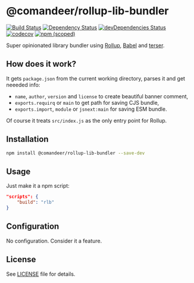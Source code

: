 # @comandeer/rollup-lib-bundler

[![Build Status](https://github.com/Comandeer/rollup-lib-bundler/workflows/CI/badge.svg)](https://github.com/Comandeer/rollup-lib-bundler/actions) [![Dependency Status](https://david-dm.org/Comandeer/rollup-lib-bundler.svg)](https://david-dm.org/Comandeer/rollup-lib-bundler) [![devDependencies Status](https://david-dm.org/Comandeer/rollup-lib-bundler/dev-status.svg)](https://david-dm.org/Comandeer/rollup-lib-bundler?type=dev) [![codecov](https://codecov.io/gh/Comandeer/rollup-lib-bundler/branch/main/graph/badge.svg)](https://codecov.io/gh/Comandeer/rollup-lib-bundler) [![npm (scoped)](https://img.shields.io/npm/v/@comandeer/rollup-lib-bundler.svg)](https://npmjs.com/package/@comandeer/rollup-lib-bundler)

Super opinionated library bundler using [Rollup](https://github.com/rollup/rollup), [Babel](https://github.com/babel/babel) and [terser](https://github.com/terser/terser).

## How does it work?

It gets `package.json` from the current working directory, parses it and get neeeded info:

* `name`, `author`, `version` and `license` to create beautiful banner comment,
* `exports.requirq` or `main` to get path for saving CJS bundle,
* `exports.import`, `module` or `jsnext:main` for saving ESM bundle.

Of course it treats `src/index.js` as the only entry point for Rollup.

## Installation

```bash
npm install @comandeer/rollup-lib-bundler --save-dev
```

## Usage

Just make it a npm script:

```json
"scripts": {
	"build": "rlb"
}
```

## Configuration

No configuration. Consider it a feature.

## License

See [LICENSE](./LICENSE) file for details.
